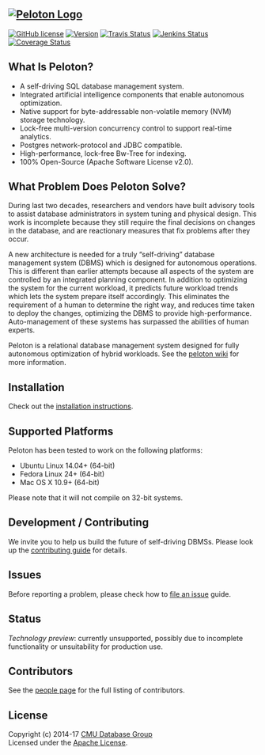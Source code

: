 <a href="http://pelotondb.org/"><img src="http://db.cs.cmu.edu/wordpress/wp-content/uploads/2016/07/peloton.jpg" alt="Peloton Logo"></a>
-----------------
[![GitHub license](https://img.shields.io/badge/license-apache-green.svg?style=flat)](https://www.apache.org/licenses/LICENSE-2.0)
[![Version](https://img.shields.io/badge/version-0.0.5-red.svg)](http://pelotondb.org/)
[![Travis Status](https://travis-ci.org/cmu-db/peloton.svg?branch=master)](https://travis-ci.org/cmu-db/peloton)
[![Jenkins Status](http://jenkins.db.cs.cmu.edu:8080/job/Peloton/badge/icon)](http://jenkins.db.cs.cmu.edu:8080/job/Peloton/)
[![Coverage Status](https://coveralls.io/repos/github/cmu-db/peloton/badge.svg?branch=master)](https://coveralls.io/github/cmu-db/peloton?branch=master)

## What Is Peloton?

* A self-driving SQL database management system.
* Integrated artificial intelligence components that enable autonomous optimization.
* Native support for byte-addressable non-volatile memory (NVM) storage technology.
* Lock-free multi-version concurrency control to support real-time analytics.
* Postgres network-protocol and JDBC compatible.
* High-performance, lock-free Bw-Tree for indexing.
* 100% Open-Source (Apache Software License v2.0).

## What Problem Does Peloton Solve?

During last two decades, researchers and vendors have built advisory tools to assist database administrators in system tuning and physical design. This work is incomplete because they still require the final decisions on changes in the database, and are reactionary measures that fix problems after they occur.

A new architecture is needed for a truly “self-driving” database management system (DBMS) which is designed for autonomous operations. This is different than earlier attempts because all aspects of the system are controlled by an integrated planning component. In addition to optimizing the system for the current workload, it predicts future workload trends which lets the system prepare itself accordingly. This eliminates the requirement of a human to determine the right way, and reduces time taken to deploy the changes, optimizing the DBMS to provide high-performance. Auto-management of these systems has surpassed the abilities of human experts.

Peloton is a relational database management system designed for fully autonomous optimization of hybrid workloads. See the [peloton wiki](https://github.com/cmu-db/peloton/wiki "Peloton Wiki") for more information.

## Installation

Check out the [installation instructions](https://github.com/cmu-db/peloton/wiki/Installation).

## Supported Platforms

Peloton has been tested to work on the following platforms:

* Ubuntu Linux 14.04+ (64-bit)
* Fedora Linux 24+ (64-bit)
* Mac OS X 10.9+ (64-bit)

 Please note that it will not compile on 32-bit systems.

## Development / Contributing

We invite you to help us build the future of self-driving DBMSs. Please look up the [contributing guide](https://github.com/cmu-db/peloton/blob/master/CONTRIBUTING.md#development) for details.

## Issues

Before reporting a problem, please check how to [file an issue](https://github.com/cmu-db/peloton/blob/master/CONTRIBUTING.md#file-an-issue) guide.

## Status

_Technology preview_: currently unsupported, possibly due to incomplete functionality or unsuitability for production use.

## Contributors

See the [people page](https://github.com/cmu-db/peloton/graphs/contributors) for the full listing of contributors.

## License

Copyright (c) 2014-17 [CMU Database Group](http://db.cs.cmu.edu/)  
Licensed under the [Apache License](LICENSE).

